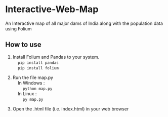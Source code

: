 # Interactive-Web-Map

An Interactive map of all major dams of India along with the population data using Folium

## How to use

1. Install Folium and Pandas to your system.</br>
&nbsp;&nbsp;&nbsp;&nbsp;`pip install pandas`</br>
&nbsp;&nbsp;&nbsp;&nbsp;`pip install folium`

2. Run the file map.py</br>
&nbsp;&nbsp;&nbsp;&nbsp;In Windows :</br>
&nbsp;&nbsp;&nbsp;&nbsp;&nbsp;&nbsp;&nbsp;&nbsp;`python map.py`</br>
&nbsp;&nbsp;&nbsp;&nbsp;In Linux :</br>
&nbsp;&nbsp;&nbsp;&nbsp;&nbsp;&nbsp;&nbsp;&nbsp;`py map.py`

3. Open the .html file (i.e. index.html) in your web browser


